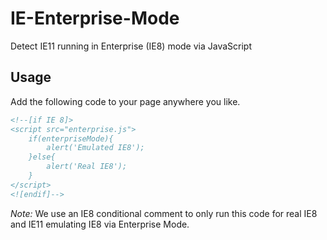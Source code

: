 IE-Enterprise-Mode
==================

Detect IE11 running in Enterprise (IE8) mode via JavaScript

## Usage

Add the following code to your page anywhere you like.

```html
<!--[if IE 8]>
<script src="enterprise.js">
	if(enterpriseMode){
		alert('Emulated IE8');
	}else{
		alert('Real IE8');
	}
</script>
<![endif]-->
```

*Note:* We use an IE8 conditional comment to only run this code for real IE8 and IE11 emulating IE8 via Enterprise Mode.
